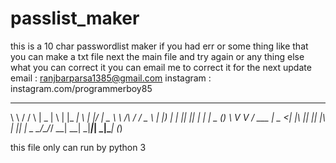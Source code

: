# passlist_maker
this is a 10 char passwordlist maker
if you had err or some thing like that you can make a txt file next the main file and try again
or any thing else what you can correct it you can email me to correct it for the next update
email : ranjbarparsa1385@gmail.com
instagram : instagram.com/programmerboy85
__        ___    ____  _   _ ___ _   _  ____     
\ \      / / \  |  _ \| \ | |_ _| \ | |/ ___|  _
 \ \ /\ / / _ \ | |_) |  \| || ||  \| | |  _  (_)
  \ V  V / ___ \|  _ <| |\  || || |\  | |_| |  _
   \_/\_/_/   \_\_| \_\_| \_|___|_| \_|\____| (_)
   
   
   this file only can run by python 3
